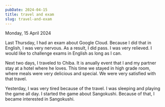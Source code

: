 ```yaml
---
pubDate: 2024-04-15
title: travel and exam
slug: travel-and-exam
---
```


Monday, 15 April 2024

Last Thursday, I had an exam about Google Cloud. Because I did that in English, I was very nervous. As a result, I did pass. I was very relieved. I would like to challenge exams in English as long as I can.

Next two days, I traveled to Chiba. It is anually event that I and my partner stay at a hotel where he loves. This time we stayed in high grade room, where meals were very delicious and special. We were very satisfied with that travel.

Yesterday, I was very tired because of the travel. I was sleeping and playing the game all day. I started the game about Sangokushi. Because of that, I became interested in Sangokushi.